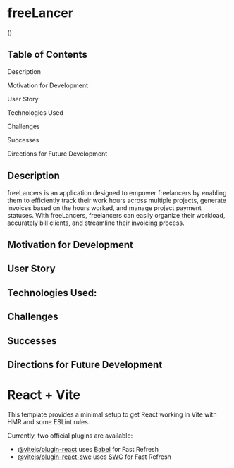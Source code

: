 # freeLancer

(![]())


## Table of Contents
Description

Motivation for Development

User Story

Technologies Used

Challenges

Successes

Directions for Future Development


## Description
freeLancers is an application designed to empower freelancers by enabling them to efficiently track their work hours across multiple projects, generate invoices based on the hours worked, and manage project payment statuses. With freeLancers, freelancers can easily organize their workload, accurately bill clients, and streamline their invoicing process.


## Motivation for Development



## User Story



## Technologies Used: 


## Challenges 

## Successes




## Directions for Future Development





# React + Vite











This template provides a minimal setup to get React working in Vite with HMR and some ESLint rules.

Currently, two official plugins are available:








- [@vitejs/plugin-react](https://github.com/vitejs/vite-plugin-react/blob/main/packages/plugin-react/README.md) uses [Babel](https://babeljs.io/) for Fast Refresh
- [@vitejs/plugin-react-swc](https://github.com/vitejs/vite-plugin-react-swc) uses [SWC](https://swc.rs/) for Fast Refresh

